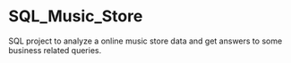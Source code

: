 # SQL_Music_Store
SQL project to analyze a online music store data and get answers to some business related queries.

